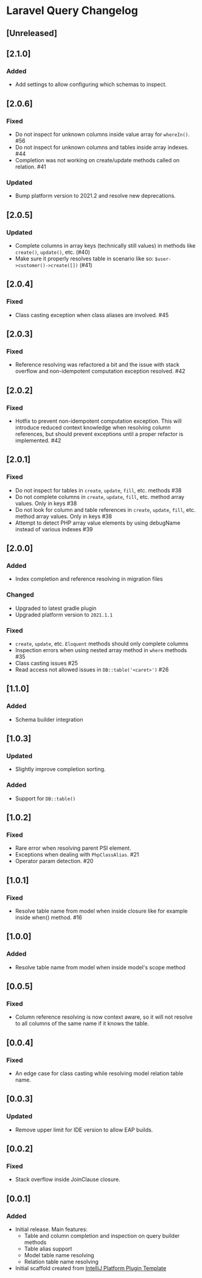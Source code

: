 <!-- Keep a Changelog guide -> https://keepachangelog.com -->

# Laravel Query Changelog

## [Unreleased]
## [2.1.0]
### Added
- Add settings to allow configuring which schemas to inspect.

## [2.0.6]
### Fixed
- Do not inspect for unknown columns inside value array for `whereIn()`. #56
- Do not inspect for unknown columns and tables inside array indexes. #44
- Completion was not working on create/update methods called on relation. #41

### Updated
- Bump platform version to 2021.2 and resolve new deprecations.

## [2.0.5]
### Updated
- Complete columns in array keys (technically still values) in methods like `create()`, `update()`, etc. (#40)
- Make sure it properly resolves table in scenario like so: `$user->customer()->create([])` (#41)

## [2.0.4]
### Fixed
- Class casting exception when class aliases are involved. #45

## [2.0.3]
### Fixed
- Reference resolving was refactored a bit and the issue with stack overflow and non-idempotent computation exception resolved. #42

## [2.0.2]
### Fixed
- Hotfix to prevent non-idempotent computation exception. This will introduce reduced context knowledge when resolving column references, but should prevent exceptions until a proper refactor is implemented. #42

## [2.0.1]
### Fixed
- Do not inspect for tables in `create`, `update`, `fill`, etc. methods #38
- Do not complete columns in `create`, `update`, `fill`, etc. method array values. Only in keys #38
- Do not look for column and table references in `create`, `update`, `fill`, etc. method array values. Only in keys #38
- Attempt to detect PHP array value elements by using debugName instead of various indexes #39

## [2.0.0]
### Added
- Index completion and reference resolving in migration files

### Changed
- Upgraded to latest gradle plugin
- Upgraded  platform version to `2021.1.1`

### Fixed
- `create`, `update`, etc. `Eloquent` methods should only complete columns
- Inspection errors when using nested array method in `where` methods #35
- Class casting issues #25
- Read access not allowed issues in `DB::table('<caret>')` #26

## [1.1.0]
### Added
- Schema builder integration

## [1.0.3]
### Updated
- Slightly improve completion sorting.
### Added
- Support for `DB::table()`

## [1.0.2]
### Fixed
- Rare error when resolving parent PSI element.
- Exceptions when dealing with `PhpClassAlias`. #21
- Operator param detection. #20

## [1.0.1]
### Fixed
- Resolve table name from model when inside closure like for example inside when() method. #16

## [1.0.0]
### Added
- Resolve table name from model when inside model's scope method

## [0.0.5]
### Fixed
- Column reference resolving is now context aware, so it will not resolve to all columns of the same name if it knows the table.

## [0.0.4]
### Fixed
- An edge case for class casting while resolving model relation table name.

## [0.0.3]
### Updated
- Remove upper limit for IDE version to allow EAP builds.

## [0.0.2]
### Fixed
- Stack overflow inside JoinClause closure.

## [0.0.1]
### Added
- Initial release. Main features:
    - Table and column completion and inspection on query builder methods
    - Table alias support
    - Model table name resolving
    - Relation table name resolving
- Initial scaffold created from [IntelliJ Platform Plugin Template](https://github.com/JetBrains/intellij-platform-plugin-template)
